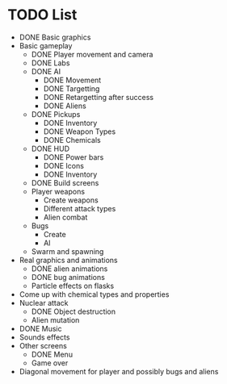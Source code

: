 
# TODO List

- DONE Basic graphics
- Basic gameplay
	- DONE Player movement and camera
	- DONE Labs
	- DONE AI
		- DONE Movement
		- DONE Targetting
		- DONE Retargetting after success
		- DONE Aliens
	- DONE Pickups
		- DONE Inventory
		- DONE Weapon Types
		- DONE Chemicals
	- DONE HUD
		- DONE Power bars
		- DONE Icons
		- DONE Inventory
	- DONE Build screens
	- Player weapons
		- Create weapons
		- Different attack types
		- Alien combat
	- Bugs
		- Create
		- AI
	- Swarm and spawning
- Real graphics and animations
	- DONE alien animations
	- DONE bug animations
	- Particle effects on flasks
- Come up with chemical types and properties
- Nuclear attack
	- DONE Object destruction
	- Alien mutation
- DONE Music
- Sounds effects
- Other screens
	- DONE Menu
	- Game over
- Diagonal movement for player and possibly bugs and aliens